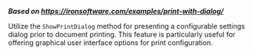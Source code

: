 ***Based on <https://ironsoftware.com/examples/print-with-dialog/>***

Utilize the `ShowPrintDialog` method for presenting a configurable settings dialog prior to document printing. This feature is particularly useful for offering graphical user interface options for print configuration.